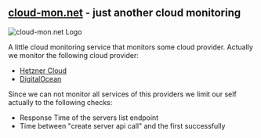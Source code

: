 ## [cloud-mon.net](https://cloud-mon.net) - just another cloud monitoring
![cloud-mon.net Logo](https://raw.githubusercontent.com/LKDevelopment/cloud-mon.net/master/public/cloud_mon_little.png)

A little cloud monitoring service that monitors some cloud provider.
Actually we monitor the following cloud provider:
* [Hetzner Cloud](https://hetzner.cloud)
* [DigitalOcean](https://digitalocean.com)

Since we can not monitor all services of this providers we limit our self actually to the following checks:
* Response Time of the servers list endpoint
* Time between "create server api call" and the first successfully